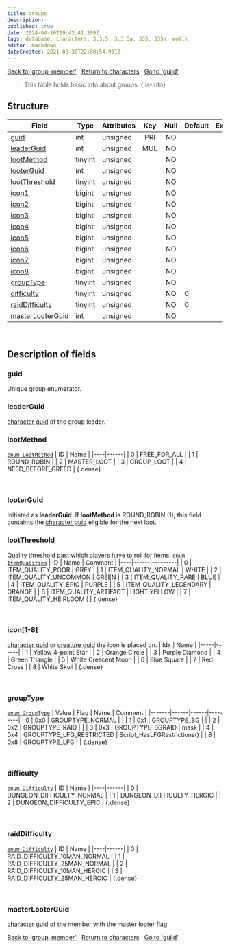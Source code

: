 ```yaml
---
title: groups
description: 
published: true
date: 2024-04-16T19:42:41.209Z
tags: database, characters, 3.3.5, 3.3.5a, 335, 335a, wotlk
editor: markdown
dateCreated: 2021-08-30T22:00:54.931Z
---
```


<a href="https://trinitycore.info/en/database/335/characters/group_member" class="mt-5 v-btn v-btn--depressed v-btn--flat v-btn--outlined theme--light v-size--default darkblue--text text--lighten-3"><span class="v-btn__content"><i aria-hidden="true" class="v-icon notranslate v-icon--left mdi mdi-arrow-left theme--light"></i><span>Back to 'group_member'</span></span></a>&nbsp;&nbsp;&nbsp;<a href="https://trinitycore.info/en/database/335/characters/home" class="mt-5 v-btn v-btn--depressed v-btn--flat v-btn--outlined theme--light v-size--default darkblue--text text--lighten-3"><span class="v-btn__content"><i aria-hidden="true" class="v-icon notranslate v-icon--left mdi mdi-home-outline theme--light"></i><span>Return to characters</span></span></a>&nbsp;&nbsp;&nbsp;<a href="https://trinitycore.info/en/database/335/characters/guild" class="mt-5 v-btn v-btn--depressed v-btn--flat v-btn--outlined theme--light v-size--default darkblue--text text--lighten-3"><span class="v-btn__content"><span>Go to 'guild'</span><i aria-hidden="true" class="v-icon notranslate v-icon--right mdi mdi-arrow-right theme--light"></i></span></a>

> This table holds basic info about groups.
{.is-info}


## Structure

| Field | Type | Attributes | Key | Null | Default | Extra | Comment |
| --- | --- | --- | :---: | :---: | --- | --- | --- |
| [guid](#guid) | int | unsigned | PRI | NO |  |  |  |
| [leaderGuid](#leaderguid) | int | unsigned | MUL | NO |  |  |  |
| [lootMethod](#lootmethod) | tinyint | unsigned |  | NO |  |  |  |
| [looterGuid](#looterguid) | int | unsigned |  | NO |  |  |  |
| [lootThreshold](#lootthreshold) | tinyint | unsigned |  | NO |  |  |  |
| [icon1](#icon1-8) | bigint | unsigned |  | NO |  |  |  |
| [icon2](#icon1-8) | bigint | unsigned |  | NO |  |  |  |
| [icon3](#icon1-8) | bigint | unsigned |  | NO |  |  |  |
| [icon4](#icon1-8) | bigint | unsigned |  | NO |  |  |  |
| [icon5](#icon1-8) | bigint | unsigned |  | NO |  |  |  |
| [icon6](#icon1-8) | bigint | unsigned |  | NO |  |  |  |
| [icon7](#icon1-8) | bigint | unsigned |  | NO |  |  |  |
| [icon8](#icon1-8) | bigint | unsigned |  | NO |  |  |  |
| [groupType](#grouptype) | tinyint | unsigned |  | NO |  |  |  |
| [difficulty](#difficulty) | tinyint | unsigned |  | NO | 0 |  |  |
| [raidDifficulty](#raiddifficulty) | tinyint | unsigned |  | NO | 0 |  |  |
| [masterLooterGuid](#masterlooterguid) | int | unsigned |  | NO |  |  |  |
&nbsp;
## Description of fields

### guid
Unique group enumerator.
&nbsp;

### leaderGuid
[character guid](../characters/characters#guid) of the group leader.
&nbsp;

### lootMethod
[`enum LootMethod`](https://github.com/TrinityCore/TrinityCore/blob/3.3.5/src/server/game/Loot/Loot.h#L60C6-L67)
| ID | Name |
|----|------|
| 0 | FREE_FOR_ALL |
| 1 | ROUND_ROBIN |
| 2 | MASTER_LOOT |
| 3 | GROUP_LOOT |
| 4 | NEED_BEFORE_GREED |
{.dense}

&nbsp;

### looterGuid
Initiated as **leaderGuid**. If **lootMethod** is ROUND_ROBIN (1), this field containts the [character guid](../characters/characters#guid) eligible for the next loot.
&nbsp;

### lootThreshold
Quality threshold past which players have to roll for items.
[`enum ItemQualities`](https://github.com/TrinityCore/TrinityCore/blob/3.3.5/src/server/shared/SharedDefines.h#L353-L364)
| ID | Name | Comment |
|----|------|---------|
| 0 | ITEM_QUALITY_POOR | GREY |
| 1 | ITEM_QUALITY_NORMAL | WHITE |
| 2 | ITEM_QUALITY_UNCOMMON | GREEN |
| 3 | ITEM_QUALITY_RARE | BLUE |
| 4 | ITEM_QUALITY_EPIC | PURPLE |
| 5 | ITEM_QUALITY_LEGENDARY | ORANGE |
| 6 | ITEM_QUALITY_ARTIFACT | LIGHT YELLOW |
| 7 | ITEM_QUALITY_HEIRLOOM |  |
{.dense}

&nbsp;

### icon\[1-8]
[character guid](../characters/characters#guid) or [creature guid](../characters/creature#guid) the icon is placed on.
| Idx | Name |
|-----|------|
| 1 | Yellow 4-point Star |
| 2 | Orange Circle |
| 3 | Purple Diamond |
| 4 | Green Triangle |
| 5 | White Crescent Moon |
| 6 | Blue Square |
| 7 | Red Cross |
| 8 | White Skull |
{.dense}

&nbsp;

### groupType
[`enum GroupType`](https://github.com/TrinityCore/TrinityCore/blob/3.3.5/src/server/game/Groups/Group.h#L85-L96)
| Value | Flag | Name | Comment |
|-------|------|------|---------|
| 0 | 0x0 | GROUPTYPE_NORMAL |  |
| 1 | 0x1 | GROUPTYPE_BG |  |
| 2 | 0x2 | GROUPTYPE_RAID |  |
| 3 | 0x3 | GROUPTYPE_BGRAID | mask |
| 4 | 0x4 | GROUPTYPE_LFG_RESTRICTED | Script_HasLFGRestrictions() |
| 8 | 0x8 | GROUPTYPE_LFG |  |
{.dense}

&nbsp;

### difficulty
[`enum Difficulty`](https://github.com/TrinityCore/TrinityCore/blob/3.3.5/src/server/shared/DataStores/DBCEnums.h#L278-L290)
| ID | Name |
|----|------|
| 0 | DUNGEON_DIFFICULTY_NORMAL |
| 1 | DUNGEON_DIFFICULTY_HEROIC |
| 2 | DUNGEON_DIFFICULTY_EPIC |
{.dense}

&nbsp;

### raidDifficulty
[`enum Difficulty`](https://github.com/TrinityCore/TrinityCore/blob/3.3.5/src/server/shared/DataStores/DBCEnums.h#L278-L290)
| ID | Name |
|----|------|
| 0 | RAID_DIFFICULTY_10MAN_NORMAL |
| 1 | RAID_DIFFICULTY_25MAN_NORMAL |
| 2 | RAID_DIFFICULTY_10MAN_HEROIC |
| 3 | RAID_DIFFICULTY_25MAN_HEROIC |
{.dense}

&nbsp;

### masterLooterGuid
[character guid](../characters/character#guid) of the member with the master looter flag.
&nbsp;

<a href="https://trinitycore.info/en/database/335/characters/group_member" class="mt-5 v-btn v-btn--depressed v-btn--flat v-btn--outlined theme--light v-size--default darkblue--text text--lighten-3"><span class="v-btn__content"><i aria-hidden="true" class="v-icon notranslate v-icon--left mdi mdi-arrow-left theme--light"></i><span>Back to 'group_member'</span></span></a>&nbsp;&nbsp;&nbsp;<a href="https://trinitycore.info/en/database/335/characters/home" class="mt-5 v-btn v-btn--depressed v-btn--flat v-btn--outlined theme--light v-size--default darkblue--text text--lighten-3"><span class="v-btn__content"><i aria-hidden="true" class="v-icon notranslate v-icon--left mdi mdi-home-outline theme--light"></i><span>Return to characters</span></span></a>&nbsp;&nbsp;&nbsp;<a href="https://trinitycore.info/en/database/335/characters/guild" class="mt-5 v-btn v-btn--depressed v-btn--flat v-btn--outlined theme--light v-size--default darkblue--text text--lighten-3"><span class="v-btn__content"><span>Go to 'guild'</span><i aria-hidden="true" class="v-icon notranslate v-icon--right mdi mdi-arrow-right theme--light"></i></span></a>
